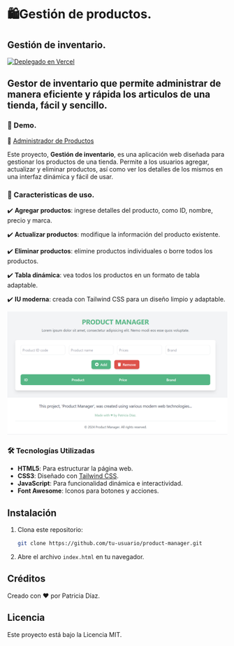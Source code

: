 # 🛍️Gestión de productos.

## Gestión de inventario.
[![Deplegado en Vercel](https://img.shields.io/badge/Vercel-Deployed-black)](https://adminsitrador-de-productos.vercel.app/) 

## Gestor de inventario que permite administrar de manera eficiente y rápida los articulos de una tienda, fácil y sencillo.

###  🚀 Demo. 
🔗 [Administrador de Productos](https://adminsitrador-de-productos.vercel.app/)  

Este proyecto, **Gestión de inventario**, es una aplicación web diseñada para gestionar los productos de una tienda. Permite a los usuarios agregar, actualizar y eliminar productos, así como ver los detalles de los mismos en una interfaz dinámica y fácil de usar.

### 📌 Caracteristicas de uso.
✔️ **Agregar productos**: ingrese detalles del producto, como ID, nombre, precio y marca.

✔️ **Actualizar productos**: modifique la información del producto existente.

✔️ **Eliminar productos**: elimine productos individuales o borre todos los productos.

✔️ **Tabla dinámica**: vea todos los productos en un formato de tabla adaptable.

✔️ **IU moderna**: creada con Tailwind CSS para un diseño limpio y adaptable.

![Product manager](image-3.png)

### 🛠️ Tecnologías Utilizadas

- **HTML5**: Para estructurar la página web.
- **CSS3**:  Diseñado con [Tailwind CSS](https://tailwindcss.com/).
- **JavaScript**: Para funcionalidad dinámica e interactividad.
- **Font Awesome**: Iconos para botones y acciones.

## Instalación
1. Clona este repositorio:
   ```bash
   git clone https://github.com/tu-usuario/product-manager.git
   ```
2. Abre el archivo `index.html` en tu navegador.

## Créditos
Creado con ♥ por Patricia Díaz.

## Licencia
Este proyecto está bajo la Licencia MIT.
